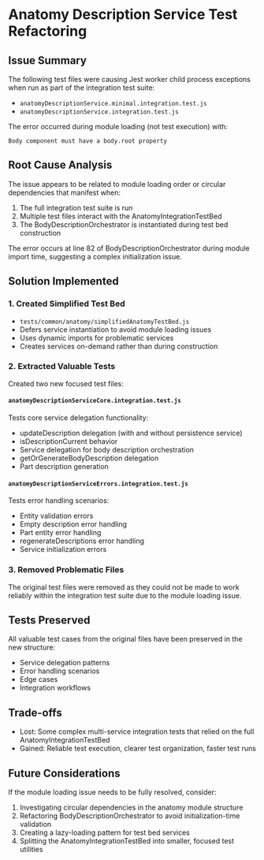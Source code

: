 # Anatomy Description Service Test Refactoring

## Issue Summary

The following test files were causing Jest worker child process exceptions when run as part of the integration test suite:

- `anatomyDescriptionService.minimal.integration.test.js`
- `anatomyDescriptionService.integration.test.js`

The error occurred during module loading (not test execution) with:

```
Body component must have a body.root property
```

## Root Cause Analysis

The issue appears to be related to module loading order or circular dependencies that manifest when:

1. The full integration test suite is run
2. Multiple test files interact with the AnatomyIntegrationTestBed
3. The BodyDescriptionOrchestrator is instantiated during test bed construction

The error occurs at line 82 of BodyDescriptionOrchestrator during module import time, suggesting a complex initialization issue.

## Solution Implemented

### 1. Created Simplified Test Bed

- `tests/common/anatomy/simplifiedAnatomyTestBed.js`
- Defers service instantiation to avoid module loading issues
- Uses dynamic imports for problematic services
- Creates services on-demand rather than during construction

### 2. Extracted Valuable Tests

Created two new focused test files:

#### `anatomyDescriptionServiceCore.integration.test.js`

Tests core service delegation functionality:

- updateDescription delegation (with and without persistence service)
- isDescriptionCurrent behavior
- Service delegation for body description orchestration
- getOrGenerateBodyDescription delegation
- Part description generation

#### `anatomyDescriptionServiceErrors.integration.test.js`

Tests error handling scenarios:

- Entity validation errors
- Empty description error handling
- Part entity error handling
- regenerateDescriptions error handling
- Service initialization errors

### 3. Removed Problematic Files

The original test files were removed as they could not be made to work reliably within the integration test suite due to the module loading issue.

## Tests Preserved

All valuable test cases from the original files have been preserved in the new structure:

- Service delegation patterns
- Error handling scenarios
- Edge cases
- Integration workflows

## Trade-offs

- Lost: Some complex multi-service integration tests that relied on the full AnatomyIntegrationTestBed
- Gained: Reliable test execution, clearer test organization, faster test runs

## Future Considerations

If the module loading issue needs to be fully resolved, consider:

1. Investigating circular dependencies in the anatomy module structure
2. Refactoring BodyDescriptionOrchestrator to avoid initialization-time validation
3. Creating a lazy-loading pattern for test bed services
4. Splitting the AnatomyIntegrationTestBed into smaller, focused test utilities

